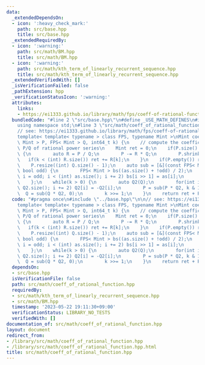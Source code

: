 ```yaml
---
data:
  _extendedDependsOn:
  - icon: ':heavy_check_mark:'
    path: src/base.hpp
    title: src/base.hpp
  _extendedRequiredBy:
  - icon: ':warning:'
    path: src/math/BM.hpp
    title: src/math/BM.hpp
  - icon: ':warning:'
    path: src/math/kth_term_of_linearly_recurrent_sequence.hpp
    title: src/math/kth_term_of_linearly_recurrent_sequence.hpp
  _extendedVerifiedWith: []
  _isVerificationFailed: false
  _pathExtension: hpp
  _verificationStatusIcon: ':warning:'
  attributes:
    links:
    - https://ei1333.github.io/library/math/fps/coeff-of-rational-function.hpp
  bundledCode: "#line 2 \"src/base.hpp\"\n#define _USE_MATH_DEFINES\n#include <bits/stdc++.h>\n\
    using namespace std;\n#line 3 \"src/math/coeff_of_rational_function.hpp\"\n\n\
    // see: https://ei1333.github.io/library/math/fps/coeff-of-rational-function.hpp\n\
    template< template< typename > class FPS, typename Mint >\nMint coeff_of_rational_function(FPS<\
    \ Mint > P, FPS< Mint > Q, int64_t k) {\n    // compute the coefficient [x^k]\
    \ P/Q of rational power series\n    Mint ret = 0;\n    if(P.size() >= Q.size())\
    \ {\n        auto R = P / Q;\n        P -= R * Q;\n        P.shrink();\n     \
    \   if(k < (int) R.size()) ret += R[k];\n    }\n    if(P.empty()) return ret;\n\
    \    P.resize((int) Q.size() - 1);\n    auto sub = [&](const FPS< Mint > &as,\
    \ bool odd) {\n        FPS< Mint > bs((as.size() + !odd) / 2);\n        for(int\
    \ i = odd; i < (int) as.size(); i += 2) bs[i >> 1] = as[i];\n        return bs;\n\
    \    };\n    while(k > 0) {\n        auto Q2(Q);\n        for(int i = 1; i < (int)\
    \ Q2.size(); i += 2) Q2[i] = -Q2[i];\n        P = sub(P * Q2, k & 1);\n      \
    \  Q = sub(Q * Q2, 0);\n        k >>= 1;\n    }\n    return ret + P[0];\n}\n"
  code: "#pragma once\n#include \"../base.hpp\"\n\n// see: https://ei1333.github.io/library/math/fps/coeff-of-rational-function.hpp\n\
    template< template< typename > class FPS, typename Mint >\nMint coeff_of_rational_function(FPS<\
    \ Mint > P, FPS< Mint > Q, int64_t k) {\n    // compute the coefficient [x^k]\
    \ P/Q of rational power series\n    Mint ret = 0;\n    if(P.size() >= Q.size())\
    \ {\n        auto R = P / Q;\n        P -= R * Q;\n        P.shrink();\n     \
    \   if(k < (int) R.size()) ret += R[k];\n    }\n    if(P.empty()) return ret;\n\
    \    P.resize((int) Q.size() - 1);\n    auto sub = [&](const FPS< Mint > &as,\
    \ bool odd) {\n        FPS< Mint > bs((as.size() + !odd) / 2);\n        for(int\
    \ i = odd; i < (int) as.size(); i += 2) bs[i >> 1] = as[i];\n        return bs;\n\
    \    };\n    while(k > 0) {\n        auto Q2(Q);\n        for(int i = 1; i < (int)\
    \ Q2.size(); i += 2) Q2[i] = -Q2[i];\n        P = sub(P * Q2, k & 1);\n      \
    \  Q = sub(Q * Q2, 0);\n        k >>= 1;\n    }\n    return ret + P[0];\n}\n"
  dependsOn:
  - src/base.hpp
  isVerificationFile: false
  path: src/math/coeff_of_rational_function.hpp
  requiredBy:
  - src/math/kth_term_of_linearly_recurrent_sequence.hpp
  - src/math/BM.hpp
  timestamp: '2023-05-22 19:11:30+09:00'
  verificationStatus: LIBRARY_NO_TESTS
  verifiedWith: []
documentation_of: src/math/coeff_of_rational_function.hpp
layout: document
redirect_from:
- /library/src/math/coeff_of_rational_function.hpp
- /library/src/math/coeff_of_rational_function.hpp.html
title: src/math/coeff_of_rational_function.hpp
---
```


